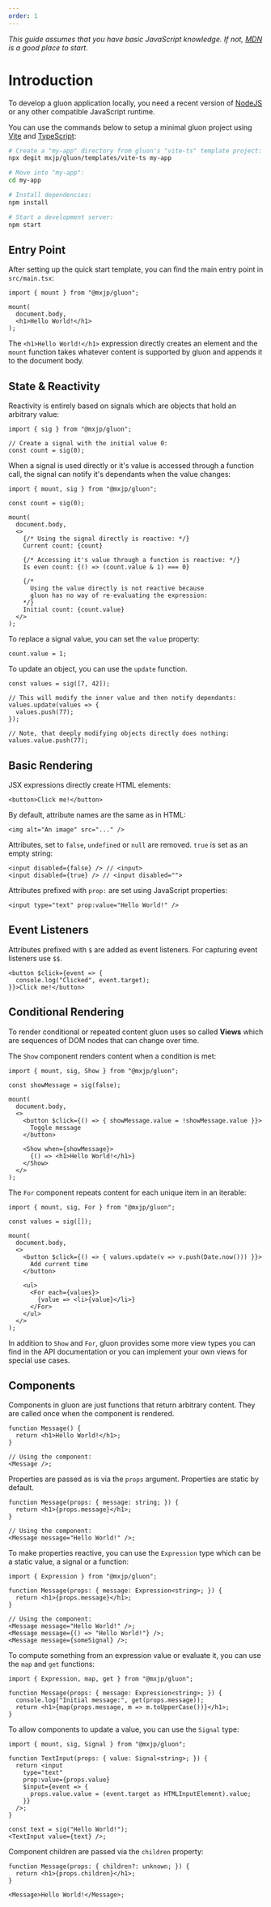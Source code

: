 ```yaml
---
order: 1
---
```


_This guide assumes that you have basic JavaScript knowledge. If not, [MDN](https://developer.mozilla.org/docs/Web/JavaScript) is a good place to start._

# Introduction
To develop a gluon application locally, you need a recent version of [NodeJS](https://nodejs.org/) or any other compatible JavaScript runtime.

You can use the commands below to setup a minimal gluon project using [Vite](https://vitejs.dev/) and [TypeScript](https://www.typescriptlang.org/):
```bash
# Create a "my-app" directory from gluon's "vite-ts" template project:
npx degit mxjp/gluon/templates/vite-ts my-app

# Move into "my-app":
cd my-app

# Install dependencies:
npm install

# Start a development server:
npm start
```

## Entry Point
After setting up the quick start template, you can find the main entry point in `src/main.tsx`:
```tsx
import { mount } from "@mxjp/gluon";

mount(
  document.body,
  <h1>Hello World!</h1>
);
```
The `<h1>Hello World!</h1>` expression directly creates an element and the `mount` function takes whatever content is supported by gluon and appends it to the document body.

## State & Reactivity
Reactivity is entirely based on signals which are objects that hold an arbitrary value:
```tsx
import { sig } from "@mxjp/gluon";

// Create a signal with the initial value 0:
const count = sig(0);
```
When a signal is used directly or it's value is accessed through a function call, the signal can notify it's dependants when the value changes:
```tsx
import { mount, sig } from "@mxjp/gluon";

const count = sig(0);

mount(
  document.body,
  <>
    {/* Using the signal directly is reactive: */}
    Current count: {count}

    {/* Accessing it's value through a function is reactive: */}
    Is even count: {() => (count.value & 1) === 0}

    {/*
      Using the value directly is not reactive because
      gluon has no way of re-evaluating the expression:
    */}
    Initial count: {count.value}
  </>
);
```
To replace a signal value, you can set the `value` property:
```tsx
count.value = 1;
```
To update an object, you can use the `update` function.
```tsx
const values = sig([7, 42]);

// This will modify the inner value and then notify dependants:
values.update(values => {
  values.push(77);
});

// Note, that deeply modifying objects directly does nothing:
values.value.push(77);
```

## Basic Rendering
JSX expressions directly create HTML elements:
```tsx
<button>Click me!</button>
```

By default, attribute names are the same as in HTML:
```tsx
<img alt="An image" src="..." />
```

Attributes, set to `false`, `undefined` or `null` are removed. `true` is set as an empty string:
```tsx
<input disabled={false} /> // <input>
<input disabled={true} /> // <input disabled="">
```

Attributes prefixed with `prop:` are set using JavaScript properties:
```tsx
<input type="text" prop:value="Hello World!" />
```

## Event Listeners
Attributes prefixed with `$` are added as event listeners. For capturing event listeners use `$$`.
```tsx
<button $click={event => {
  console.log("Clicked", event.target);
}}>Click me!</button>
```

## Conditional Rendering
To render conditional or repeated content gluon uses so called **Views** which are sequences of DOM nodes that can change over time.

The `Show` component renders content when a condition is met:
```tsx
import { mount, sig, Show } from "@mxjp/gluon";

const showMessage = sig(false);

mount(
  document.body,
  <>
    <button $click={() => { showMessage.value = !showMessage.value }}>
      Toggle message
    </button>

    <Show when={showMessage}>
      {() => <h1>Hello World!</h1>}
    </Show>
  </>
);
```

The `For` component repeats content for each unique item in an iterable:
```tsx
import { mount, sig, For } from "@mxjp/gluon";

const values = sig([]);

mount(
  document.body,
  <>
    <button $click={() => { values.update(v => v.push(Date.now())) }}>
      Add current time
    </button>

    <ul>
      <For each={values}>
        {value => <li>{value}</li>}
      </For>
    </ul>
  </>
);
```

In addition to `Show` and `For`, gluon provides some more view types you can find in the API documentation or you can implement your own views for special use cases.

## Components
Components in gluon are just functions that return arbitrary content. They are called once when the component is rendered.
```tsx
function Message() {
  return <h1>Hello World!</h1>;
}

// Using the component:
<Message />;
```

Properties are passed as is via the `props` argument. Properties are static by default.
```tsx
function Message(props: { message: string; }) {
  return <h1>{props.message}</h1>;
}

// Using the component:
<Message message="Hello World!" />;
```

To make properties reactive, you can use the `Expression` type which can be a static value, a signal or a function:
```tsx
import { Expression } from "@mxjp/gluon";

function Message(props: { message: Expression<string>; }) {
  return <h1>{props.message}</h1>;
}

// Using the component:
<Message message="Hello World!" />;
<Message message={() => "Hello World!"} />;
<Message message={someSignal} />;
```

To compute something from an expression value or evaluate it, you can use the `map` and `get` functions:
```tsx
import { Expression, map, get } from "@mxjp/gluon";

function Message(props: { message: Expression<string>; }) {
  console.log("Initial message:", get(props.message));
  return <h1>{map(props.message, m => m.toUpperCase())}</h1>;
}
```

To allow components to update a value, you can use the `Signal` type:
```tsx
import { mount, sig, Signal } from "@mxjp/gluon";

function TextInput(props: { value: Signal<string>; }) {
  return <input
    type="text"
    prop:value={props.value}
    $input={event => {
      props.value.value = (event.target as HTMLInputElement).value;
    }}
  />;
}

const text = sig("Hello World!");
<TextInput value={text} />;
```

Component children are passed via the `children` property:
```tsx
function Message(props: { children?: unknown; }) {
  return <h1>{props.children}</h1>;
}

<Message>Hello World!</Message>;
```
